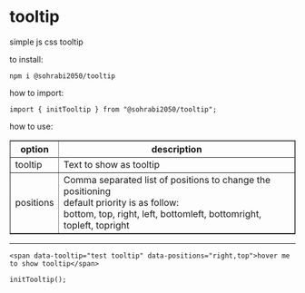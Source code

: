 # tooltip
simple js css tooltip

to install:
```
npm i @sohrabi2050/tooltip
```

how to import:
```
import { initTooltip } from "@sohrabi2050/tooltip";
```

how to use:

<table border="1">
    <tr><th>option</th><th>description</th></tr>
    <tr><tr><td>tooltip</td><td>Text to show as tooltip</td></tr>
    <tr>
        <td>positions</td>
        <td>Comma separated list of positions to change the positioning<br />
        default priority is as follow:
        <br />
        bottom, 
        top, 
        right, 
        left, 
        bottomleft, 
        bottomright, 
        topleft, 
        topright
        </td>
    </tr>
</table>

<hr/>


```
<span data-tooltip="test tooltip" data-positions="right,top">hover me to show tooltip</span>
```

```
initTooltip();
```
